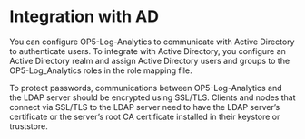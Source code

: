 Integration with AD
===================

You can configure OP5-Log-Analytics to communicate with Active Directory to authenticate users. 
To integrate with Active Directory, you configure an Active Directory realm and assign Active Directory 
users and groups to the OP5-Log_Analytics roles in the role mapping file.

To protect passwords, communications between OP5-Log-Analytics and the LDAP server should be encrypted 
using SSL/TLS. Clients and nodes that connect via SSL/TLS to the LDAP server need to have the LDAP 
server’s certificate or the server’s root CA certificate installed in their keystore or truststore.
